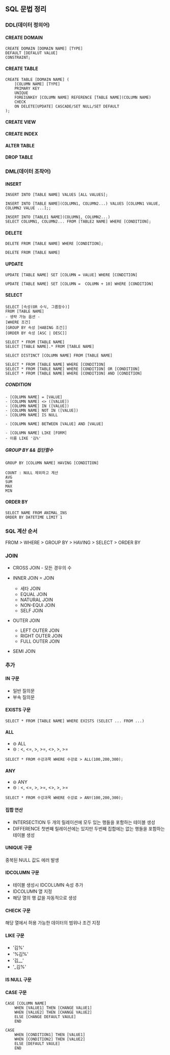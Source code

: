 ## SQL 문법 정리
### DDL(데이터 정의어)
#### CREATE DOMAIN
``` 
CREATE DOMAIN [DOMAIN NAME] [TYPE]
DEFAULT [DEFALUT VALUE]
CONSTRAINT;
```

#### CREATE TABLE 
``` 
CREATE TABLE [DOMAIN NAME] (
    [COLUMN NAME] [TYPE]
    PRIMARY KEY
    UNIQUE
    FOREIGNKEY [COLUMN NAME] REFERENCE [TABLE NAME](COLUMN NAME)
    CHECK
    ON DELETE[UPDATE] CASCADE/SET NULL/SET DEFAULT
);
```

#### CREATE VIEW

#### CREATE INDEX

#### ALTER TABLE

#### DROP TABLE

### DML(데이터 조작어)

#### INSERT
``` 
INSERT INTO [TABLE NAME] VALUES [ALL VALUES];

INSERT INTO [TABLE NAME](COLUMN1, COLUMN2...) VALUES [COLUMN1 VALUE, COLUMN2 VALUE ...];;

INSERT INTO [TABLE1 NAME](COLUMN1, COLUMN2...)
SELECT COLUMN1, COLUMN2... FROM [TABLE2 NAME] WHERE [CONDITION];
```

#### DELETE
```
DELETE FROM [TABLE NAME] WHERE [CONDITION];

DELETE FROM [TABLE NAME]
```

#### UPDATE
``` 
UPDATE [TABLE NAME] SET [COLUMN = VALUE] WHERE [CONDITION]

UPDATE [TABLE NAME] SET [COLUMN =  COLUMN + 10] WHERE [CONDITION]
```

#### SELECT
``` 
SELECT [속성(OR 수식, 그룹함수)]
FROM [TABLE NAME]
- 생략 가능 옵션 - 
[WHERE 조건]
[GROUP BY 속성 [HABING 조건]]
[ORDER BY 속성 [ASC | DESC]]
```

``` 
SELECT * FROM [TABLE NAME]
SELECT [TABLE NAME].* FROM [TABLE NAME]

SELECT DISTINCT [COLUMN NAME] FROM [TABLE NAME]

SELECT * FROM [TABLE NAME] WHERE [CONDITION]
SELECT * FROM [TABLE NAME] WHERE [CONDITION] OR [CONDITION]
SELECT * FROM [TABLE NAME] WHERE [CONDITION] AND [CONDITION]
```

##### CONDITION
``` 
- [COLUMN NAME] = [VALUE]
- [COLUMN NAME] <> ([VALUE])
- [COLUMN NAME] IN ([VALUE])
- [COLUMN NAME] NOT IN ([VALUE])
- [COLUMN NAME] IS NULL

- [COLUMN NAME] BETWEEN [VALUE] AND [VALUE]

- [COLUMN NAME] LIKE [FORM]
- 이름 LIKE '김%'
```
##### GROUP BY && 집단함수
```
GROUP BY [COLUMN NAME] HAVING [CONDITION]

COUNT : NULL 제외하고 계산
AVG
SUM
MAX
MIN
```

#### ORDER BY
``` 
SELECT NAME FROM ANIMAL_INS 
ORDER BY DATETIME LIMIT 1
```

### SQL 계산 순서
FROM > WHERE > GROUP BY > HAVING > SELECT > ORDER BY

### JOIN
- CROSS JOIN - 모든 경우의 수
- INNER JOIN = JOIN
    - 세타 JOIN
    - EQUAL JOIN
    - NATURAL JOIN
    - NON-EQUI JOIN
    - SELF JOIN

- OUTER JOIN
    - LEFT OUTER JOIN
    - RIGHT OUTER JOIN
    - FULL OUTER JOIN

- SEMI JOIN

### 추가
#### IN 구문
- 일반 질의문
- 부속 질의문

#### EXISTS 구문
``` 
SELECT * FROM [TABLE NAME] WHERE EXISTS (SELECT ... FROM ...)
```

#### ALL
- ⊝ ALL
- ⊝ :  <, <=, >, >=, <>, >, >=
``` 
SELECT * FROM 수강과목 WHERE 수강료 > ALL(100,200,300);
```

#### ANY
- ⊝ ANY
- ⊝ :  <, <=, >, >=, <>, >, >=
``` 
SELECT * FROM 수강과목 WHERE 수강료 > ANY(100,200,300);
```

#### 집합 연산
- INTERSECTION
두 개의 릴레이션에 모두 있는 행들을 포함하는 테이블 생성
- DIFFERENCE
첫번째 릴레이션에는 있지만 두번째 집합에는 없는 행들을 포함하는 테이블 생성

#### UNIQUE 구문
중복된 NULL 값도 에러 발생

#### IDCOLUMN 구문
- 테이블 생성시 IDCOLUMN 속성 추가
- IDCOLUMN 열 지정
- 해당 열의 행 값을 자동적으로 생성

#### CHECK 구문
해당 열에서 허용 가능한 데이터의 범위나 조건 지정

#### LIKE 구문
- '김%'
- '%김%'
- '김__'
- '_김%'

#### IS NULL 구문

#### CASE 구문
``` 
CASE [COLUMN NAME]
    WHEN [VALUE1] THEN [CHANGE VALUE1]
    WHEN [VALUE2] THEN [CHANGE VALUE2]
    ELSE [CHANGE DEFAULT VAULE]
    END

CASE
    WHEN [CONDITION1] THEN [VALUE1]
    WHEN [CONDITION2] THEN [VALUE2]
    ELSE [DEFAULT VAULE]
    END
```